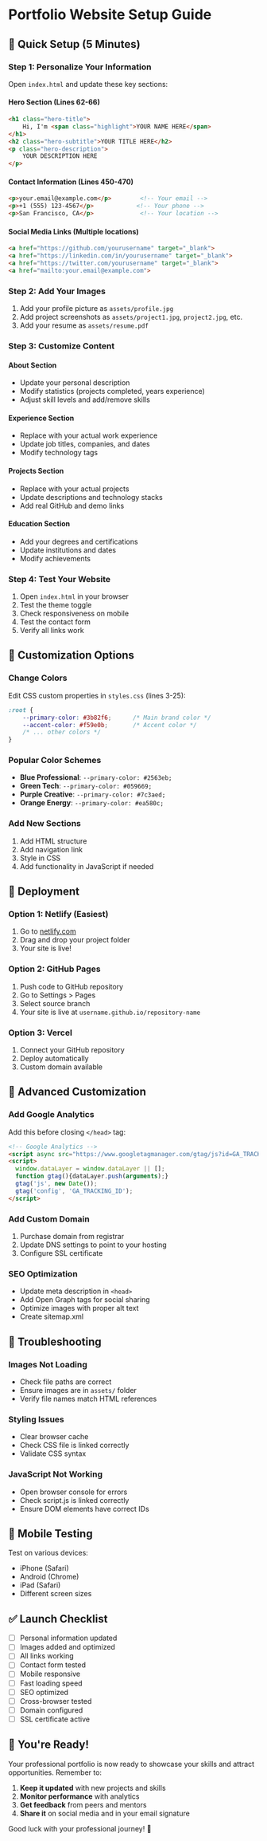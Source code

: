 # Portfolio Website Setup Guide

## 🎯 Quick Setup (5 Minutes)

### Step 1: Personalize Your Information
Open `index.html` and update these key sections:

#### Hero Section (Lines 62-66)
```html
<h1 class="hero-title">
    Hi, I'm <span class="highlight">YOUR NAME HERE</span>
</h1>
<h2 class="hero-subtitle">YOUR TITLE HERE</h2>
<p class="hero-description">
    YOUR DESCRIPTION HERE
</p>
```

#### Contact Information (Lines 450-470)
```html
<p>your.email@example.com</p>        <!-- Your email -->
<p>+1 (555) 123-4567</p>            <!-- Your phone -->
<p>San Francisco, CA</p>             <!-- Your location -->
```

#### Social Media Links (Multiple locations)
```html
<a href="https://github.com/yourusername" target="_blank">
<a href="https://linkedin.com/in/yourusername" target="_blank">
<a href="https://twitter.com/yourusername" target="_blank">
<a href="mailto:your.email@example.com">
```

### Step 2: Add Your Images
1. Add your profile picture as `assets/profile.jpg`
2. Add project screenshots as `assets/project1.jpg`, `project2.jpg`, etc.
3. Add your resume as `assets/resume.pdf`

### Step 3: Customize Content

#### About Section
- Update your personal description
- Modify statistics (projects completed, years experience)
- Adjust skill levels and add/remove skills

#### Experience Section
- Replace with your actual work experience
- Update job titles, companies, and dates
- Modify technology tags

#### Projects Section
- Replace with your actual projects
- Update descriptions and technology stacks
- Add real GitHub and demo links

#### Education Section
- Add your degrees and certifications
- Update institutions and dates
- Modify achievements

### Step 4: Test Your Website
1. Open `index.html` in your browser
2. Test the theme toggle
3. Check responsiveness on mobile
4. Test the contact form
5. Verify all links work

## 🎨 Customization Options

### Change Colors
Edit CSS custom properties in `styles.css` (lines 3-25):
```css
:root {
    --primary-color: #3b82f6;      /* Main brand color */
    --accent-color: #f59e0b;       /* Accent color */
    /* ... other colors */
}
```

### Popular Color Schemes
- **Blue Professional**: `--primary-color: #2563eb;`
- **Green Tech**: `--primary-color: #059669;`
- **Purple Creative**: `--primary-color: #7c3aed;`
- **Orange Energy**: `--primary-color: #ea580c;`

### Add New Sections
1. Add HTML structure
2. Add navigation link
3. Style in CSS
4. Add functionality in JavaScript if needed

## 🚀 Deployment

### Option 1: Netlify (Easiest)
1. Go to [netlify.com](https://netlify.com)
2. Drag and drop your project folder
3. Your site is live!

### Option 2: GitHub Pages
1. Push code to GitHub repository
2. Go to Settings > Pages
3. Select source branch
4. Your site is live at `username.github.io/repository-name`

### Option 3: Vercel
1. Connect your GitHub repository
2. Deploy automatically
3. Custom domain available

## 🔧 Advanced Customization

### Add Google Analytics
Add this before closing `</head>` tag:
```html
<!-- Google Analytics -->
<script async src="https://www.googletagmanager.com/gtag/js?id=GA_TRACKING_ID"></script>
<script>
  window.dataLayer = window.dataLayer || [];
  function gtag(){dataLayer.push(arguments);}
  gtag('js', new Date());
  gtag('config', 'GA_TRACKING_ID');
</script>
```

### Add Custom Domain
1. Purchase domain from registrar
2. Update DNS settings to point to your hosting
3. Configure SSL certificate

### SEO Optimization
- Update meta description in `<head>`
- Add Open Graph tags for social sharing
- Optimize images with proper alt text
- Create sitemap.xml

## 🐛 Troubleshooting

### Images Not Loading
- Check file paths are correct
- Ensure images are in `assets/` folder
- Verify file names match HTML references

### Styling Issues
- Clear browser cache
- Check CSS file is linked correctly
- Validate CSS syntax

### JavaScript Not Working
- Open browser console for errors
- Check script.js is linked correctly
- Ensure DOM elements have correct IDs

## 📱 Mobile Testing
Test on various devices:
- iPhone (Safari)
- Android (Chrome)
- iPad (Safari)
- Different screen sizes

## ✅ Launch Checklist

- [ ] Personal information updated
- [ ] Images added and optimized
- [ ] All links working
- [ ] Contact form tested
- [ ] Mobile responsive
- [ ] Fast loading speed
- [ ] SEO optimized
- [ ] Cross-browser tested
- [ ] Domain configured
- [ ] SSL certificate active

## 🎉 You're Ready!

Your professional portfolio is now ready to showcase your skills and attract opportunities. Remember to:

1. **Keep it updated** with new projects and skills
2. **Monitor performance** with analytics
3. **Get feedback** from peers and mentors
4. **Share it** on social media and in your email signature

Good luck with your professional journey! 🚀